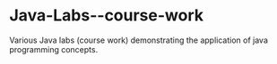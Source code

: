 # Java-Labs--course-work
Various Java labs (course work) demonstrating the application of java programming concepts.
